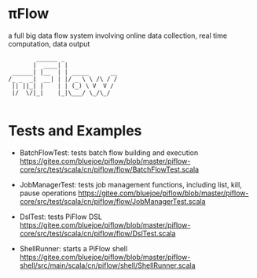 # πFlow
a full big data flow system involving online data collection, real time computation, data output

```
        ______ _
       |  ____| |
 ______| |__  | | _____      __
/_ _  _|  __| | |/ _ \ \ /\ / /
 || ||_| |    | | (_) \ V  V /
 |/  \/|_|    |_|\___/ \_/\_/
	
```

# Tests and Examples

- BatchFlowTest: tests batch flow building and execution
https://gitee.com/bluejoe/piflow/blob/master/piflow-core/src/test/scala/cn/piflow/flow/BatchFlowTest.scala

- JobManagerTest: tests job management functions, including list, kill, pause operations
https://gitee.com/bluejoe/piflow/blob/master/piflow-core/src/test/scala/cn/piflow/flow/JobManagerTest.scala

- DslTest: tests PiFlow DSL
https://gitee.com/bluejoe/piflow/blob/master/piflow-core/src/test/scala/cn/piflow/flow/DslTest.scala

- ShellRunner: starts a PiFlow shell
https://gitee.com/bluejoe/piflow/blob/master/piflow-shell/src/main/scala/cn/piflow/shell/ShellRunner.scala
